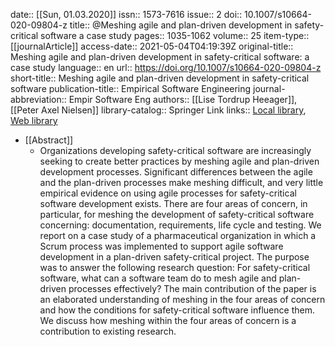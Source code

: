 date:: [[Sun, 01.03.2020]]
issn:: 1573-7616
issue:: 2
doi:: 10.1007/s10664-020-09804-z
title:: @Meshing agile and plan-driven development in safety-critical software a case study
pages:: 1035-1062
volume:: 25
item-type:: [[journalArticle]]
access-date:: 2021-05-04T04:19:39Z
original-title:: Meshing agile and plan-driven development in safety-critical software: a case study
language:: en
url:: https://doi.org/10.1007/s10664-020-09804-z
short-title:: Meshing agile and plan-driven development in safety-critical software
publication-title:: Empirical Software Engineering
journal-abbreviation:: Empir Software Eng
authors:: [[Lise Tordrup Heeager]], [[Peter Axel Nielsen]]
library-catalog:: Springer Link
links:: [Local library](zotero://select/library/items/MGS6YLL2), [Web library](https://www.zotero.org/users/6520516/items/MGS6YLL2)

- [[Abstract]]
	- Organizations developing safety-critical software are increasingly seeking to create better practices by meshing agile and plan-driven development processes. Significant differences between the agile and the plan-driven processes make meshing difficult, and very little empirical evidence on using agile processes for safety-critical software development exists. There are four areas of concern, in particular, for meshing the development of safety-critical software concerning: documentation, requirements, life cycle and testing. We report on a case study of a pharmaceutical organization in which a Scrum process was implemented to support agile software development in a plan-driven safety-critical project. The purpose was to answer the following research question: For safety-critical software, what can a software team do to mesh agile and plan-driven processes effectively? The main contribution of the paper is an elaborated understanding of meshing in the four areas of concern and how the conditions for safety-critical software influence them. We discuss how meshing within the four areas of concern is a contribution to existing research.